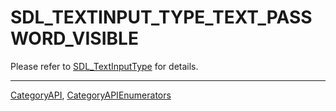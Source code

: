 # SDL_TEXTINPUT_TYPE_TEXT_PASSWORD_VISIBLE

Please refer to [SDL_TextInputType](SDL_TextInputType) for details.

----
[CategoryAPI](CategoryAPI), [CategoryAPIEnumerators](CategoryAPIEnumerators)

